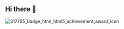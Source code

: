## Hi there 👋
![317755_badge_html_html5_achievement_award_icon](https://github.com/user-attachments/assets/1fc546b0-e707-47a4-9df4-ef4c484c0f7b)

<!--
**AliceGonzalez/AliceGonzalez** is a ✨ _special_ ✨ repository because its `README.md` (this file) appears on your GitHub profile.
![python](https://github.com/user-attachments/assets/755d0eaf-1e3a-411d-b3ed-e3c7f99c6952)

Here are some ideas to get you started:![java](https://github.com/user-attachments/assets/bfd8dbaf-08d9-4456-b7b0-bcf098c081e2)
![qsl](https://github.com/user-attachments/assets/3a34fcfc-1e25-40ee-ac69-a722e4261cac)
![js](https://github.com/user-attachments/assets/92101af6-e492-42d2-b86a-833819352fe0)
![react](https://github.com/user-attachments/assets/d6470771-64f4-468f-a3ca-446fc94c96bb)
![node](https://github.com/user-attachments/assets/1fe9f24f-459a-4d56-8409-e0d7a3cb0575)
![github](https://github.com/user-attachments/assets/5cf6983f-d0e2-42a2-a2d6-caaba4957d66)
![html](https://github.com/user-attachments/assets/e66bc605-03a0-4a9b-91c9-826673af7c9a)
![spring](https://github.com/user-attachments/assets/82741a98-9bdb-4c2c-a8fc-20b3eda34869)
![css](https://github.com/user-attachments/assets/4ff59863-015d-4415-87af-7ee072c9ceed)
![python](https://github.com/user-attachments/assets/8b18ead8-5c05-4765-9b41-70b2e7edd8bd)


- 🔭 I’m currently working on ...
- 🌱 I’m currently learning ...
- 👯 I’m looking to collaborate on ...
- 🤔 I’m looking for help with ...
- 💬 Ask me about ...
- 📫 How to reach me: ...
- 😄 Pronouns: ...
- ⚡ Fun fact: ...
-->
